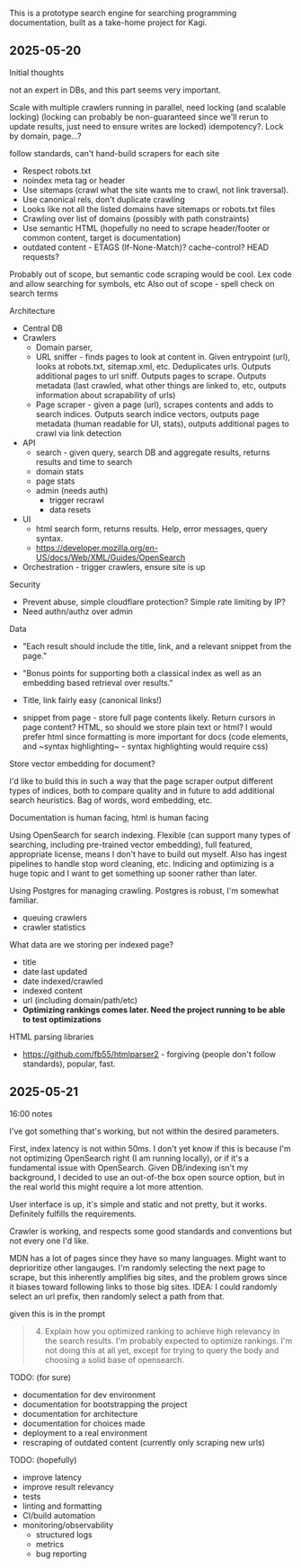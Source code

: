 This is a prototype search engine for searching programming documentation,
built as a take-home project for Kagi.

## 2025-05-20

Initial thoughts

not an expert in DBs, and this part seems very important.

Scale with multiple crawlers running in parallel, need locking (and scalable locking) (locking can probably be non-guaranteed since we'll rerun to update results, just need to ensure writes are locked) idempotency?. Lock by domain, page...?

follow standards, can't hand-build scrapers for each site

- Respect robots.txt
- noindex meta tag or header
- Use sitemaps (crawl what the site wants me to crawl, not link traversal).
- Use canonical rels, don't duplicate crawling
- Looks like not all the listed domains have sitemaps or robots.txt files
- Crawling over list of domains (possibly with path constraints)
- Use semantic HTML (hopefully no need to scrape header/footer or common content, target is documentation)
- outdated content - ETAGS (If-None-Match)? cache-control? HEAD requests?

Probably out of scope, but semantic code scraping would be cool. Lex code and allow searching for symbols, etc
Also out of scope - spell check on search terms

Architecture

- Central DB
- Crawlers
  - Domain parser,
  - URL sniffer - finds pages to look at content in. Given entrypoint (url), looks at robots.txt, sitemap.xml, etc. Deduplicates urls. Outputs additional pages to url sniff. Outputs pages to scrape. Outputs metadata (last crawled, what other things are linked to, etc, outputs information about scrapability of urls)
  - Page scraper - given a page (url), scrapes contents and adds to search indices. Outputs search indice vectors, outputs page metadata (human readable for UI, stats), outputs additional pages to crawl via link detection
- API
  - search - given query, search DB and aggregate results, returns results and time to search
  - domain stats
  - page stats
  - admin (needs auth)
    - trigger recrawl
    - data resets
- UI
  - html search form, returns results. Help, error messages, query syntax.
  - https://developer.mozilla.org/en-US/docs/Web/XML/Guides/OpenSearch
- Orchestration - trigger crawlers, ensure site is up

Security

- Prevent abuse, simple cloudflare protection? Simple rate limiting by IP?
- Need authn/authz over admin

Data

- "Each result should include the title, link, and a relevant snippet from the page."
- "Bonus points for supporting both a classical index as well as an embedding based retrieval over results."

- Title, link fairly easy (canonical links!)
- snippet from page - store full page contents likely. Return cursors in page content? HTML, so should we store plain text or html? I would prefer html since formatting is more important for docs (code elements, and ~syntax highlighting~ - syntax highlighting would require css)

Store vector embedding for document?

I'd like to build this in such a way that the page scraper output different types of indices, both to compare quality and in future to add additional search heuristics. Bag of words, word embedding, etc.

Documentation is human facing, html is human facing

Using OpenSearch for search indexing. Flexible (can support many types of searching, including pre-trained vector embedding), full featured, appropriate license, means I don't have to build out myself. Also has ingest pipelines to handle stop word cleaning, etc. Indicing and optimizing is a huge topic and I want to get something up sooner rather than later.

Using Postgres for managing crawling. Postgres is robust, I'm somewhat familiar.

- queuing crawlers
- crawler statistics

What data are we storing per indexed page?

- title
- date last updated
- date indexed/crawled
- indexed content
- url (including domain/path/etc)
- **Optimizing rankings comes later. Need the project running to be able to test optimizations**

HTML parsing libraries

- https://github.com/fb55/htmlparser2 - forgiving (people don't follow standards), popular, fast.

## 2025-05-21

16:00 notes

I've got something that's working, but not within the desired parameters.

First, index latency is not within 50ms. I don't yet know if this is because I'm not optimizing OpenSearch right (I am running locally), or if it's a fundamental issue with OpenSearch. Given DB/indexing isn't my background, I decided to use an out-of-the box open source option, but in the real world this might require a lot more attention.

User interface is up, it's simple and static and not pretty, but it works. Definitely fulfills the requirements.

Crawler is working, and respects some good standards and conventions but not every one I'd like.

MDN has a lot of pages since they have so many languages. Might want to deprioritize other langauges. I'm randomly selecting the next page to scrape, but this inherently amplifies big sites, and the problem grows since it biases toward following links to those big sites. IDEA: I could randomly select an url prefix, then randomly select a path from that.

given this is in the prompt

> 4. Explain how you optimized ranking to achieve high relevancy in the search results.
>    I'm probably expected to optimize rankings. I'm not doing this at all yet, except for trying to query the body and choosing a solid base of opensearch.

TODO: (for sure)

- documentation for dev environment
- documentation for bootstrapping the project
- documentation for architecture
- documentation for choices made
- deployment to a real environment
- rescraping of outdated content (currently only scraping new urls)

TODO: (hopefully)

- improve latency
- improve result relevancy
- tests
- linting and formatting
- CI/build automation
- monitoring/observability
  - structured logs
  - metrics
  - bug reporting

